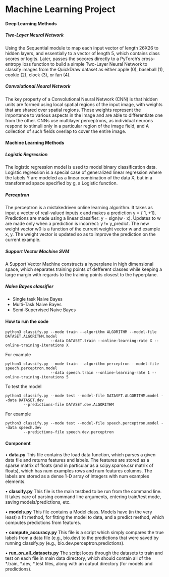 # Machine Learning Project
#### Deep Learning Methods
##### Two-Layer Neural Network
Using the Sequential module to map each input vector of length 26X26 to hidden layers, and essentially to a vector of length 5, which contains class scores or logits. Later, passes the socores directly to a PyTorch’s cross-entropy loss function to build a simple Two-Layer Neural Network to classify images from the QuickDraw dataset as either apple (0), baseball (1), cookie (2), clock (3), or fan (4).

##### Convolutional Neural Network
The key property of a Convolutional Neural Network (CNN) is that hidden units are formed using local spatial regions of the input image, with weights that are shared over spatial regions. Those weights represent the importance to various aspects in the image and are able to differentiate one from the other. CNNs use multilayer perceptrons, as individual neurons respond to stimuli only in a particular region of the image field, and A collection of such fields overlap to cover the entire image.

#### Machine Learning Methods
##### Logistic Regression 
The logistic regression model is used to model binary classification data. Logistic regression is a special case of generalized linear regression where the labels Y are modeled as a linear combination of the data X, but in a transformed space specified by g, a Logistic function. 

##### Perceptron
The perceptron is a mistakedriven online learning algorithm. It takes as input a vector of real-valued inputs x and makes a prediction y = { 1, +1}. Predictions are made using a linear classifier: y = sign(w · x). Updates to w are made only when a prediction is incorrect: y != y_predict. The new weight vector w0 is a function of the current weight vector w and example x, y. The weight vector is updated so as to improve the prediction on the current example. 

##### Support Vector Machine SVM
A Support Vector Machine constructs a hyperplane in high dimensional space, which separates training points of defferent classes while keeping a large margin with regards to the training points closest to the hyperplane.
       
##### Naive Bayes classifier
- Single task Naive Bayes
- Multi-Task Naive Bayes
- Semi-Supervised Naive Bayes
#### How to run the code 
```
python3 classify.py --mode train --algorithm ALGORITHM --model-file DATASET.ALGORITHM.model
                    --data DATASET.train --online-learning-rate X --online-training-iterations X
```
For example 
```
python3 classify.py --mode train --algorithm perceptron --model-file speech.perceptron.model
                    --data speech.train --online-learning-rate 1 --online-training-iterations 5
```

To test the model 
``` 
python3 classify.py --mode test --model-file DATASET.ALGORITHM.model --data DATASET.dev
        --predictions-file DATASET.dev.ALGORITHM
```
For example
```
python3 classify.py --mode test --model-file speech.perceptron.model --data speech.dev
        --predictions-file speech.dev.perceptron
```
#### Component 
• **data.py** 
This file contains the load data function, which parses a given data file and returns features and labels.
The features are stored as a sparse matrix of floats (and in particular as a scipy.sparse.csr matrix of floats),
which has num examples rows and num features columns. The labels are stored as a dense 1-D array of integers with num examples elements.

• **classify.py**
This file is the main testbed to be run from the command line. It takes care of parsing command line arguments,
entering train/test mode, saving models/predictions, etc. 

• **models.py**
This file contains a Model class. Models have (in the very least) a fit method, 
for fitting the model to data, and a predict method, which computes predictions from features. 

• **compute_accuracy.py**
This file is a script which simply compares the true labels from a data file (e.g., bio.dev) 
to the predictions that were saved by running classify.py (e.g., bio.dev.perceptron.predictions).

• **run_on_all_datasets.py** 
The script loops through the datasets to train and test on each file in main data directory, which should contain all of the *.train, *.dev, *.test files, along with an output directory (for models and predictions). 
